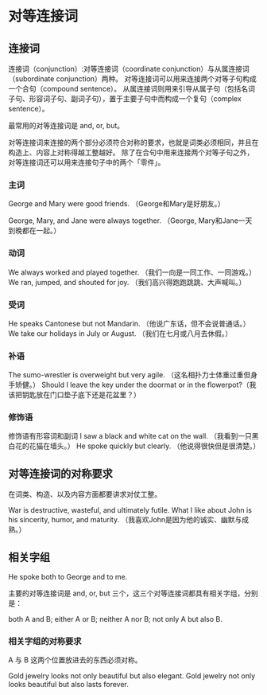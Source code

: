 # 对等连接词

## 连接词

连接词（conjunction）:对等连接词（coordinate conjunction）与从属连接词（subordinate conjunction）两种。
对等连接词可以用来连接两个对等子句构成一个合句（compound sentence）。
从属连接词则用来引导从属子句（包括名词子句、形容词子句、副词子句），置于主要子句中而构成一个复句（complex sentence）。

最常用的对等连接词是 and, or, but。

对等连接词来连接的两个部分必须符合对称的要求，也就是词类必须相同，并且在构造上、内容上对称得越工整越好。
除了在合句中用来连接两个对等子句之外，对等连接词还可以用来连接句子中的两个「零件」。

### 主词 

George and Mary were good friends. （George和Mary是好朋友。）

George, Mary, and Jane were always together. （George, Mary和Jane一天到晚都在一起。）

### 动词

We always worked and played together. （我们一向是一同工作、一同游戏。）
We ran, jumped, and shouted for joy. （我们高兴得跑跑跳跳、大声喊叫。）

### 受词

He speaks Cantonese but not Mandarin. （他说广东话，但不会说普通话。）
We take our holidays in July or August. （我们在七月或八月去休假。）

### 补语

The sumo-wrestler is overweight but very agile. （这名相扑力士体重过重但身手矫健。）
Should I leave the key under the doormat or in the flowerpot?（我该把钥匙放在门口垫子底下还是花盆里？）

### 修饰语

修饰语有形容词和副词
I saw a black and white cat on the wall. （我看到一只黑白花的花猫在墙头。）
He spoke quickly but clearly. （他说得很快但是很清楚。）

## 对等连接词的对称要求

在词类、构造、以及内容方面都要讲求对仗工整。

War is destructive, wasteful, and ultimately futile.
What I like about John is his sincerity, humor, and maturity. （我喜欢John是因为他的诚实、幽默与成熟。）

## 相关字组

He spoke both to George and to me.

主要的对等连接词是 and, or, but 三个，这三个对等连接词都具有相关字组，分别是：

both A and B;
either A or B;
neither A nor B;
not only A but also B.

### 相关字组的对称要求

A 与 B 这两个位置放进去的东西必须对称。

Gold jewelry looks not only beautiful but also elegant.
Gold jewelry not only looks beautiful but also lasts forever.
